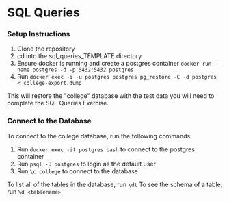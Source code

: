 # SQL Queries

### Setup Instructions
1. Clone the repository
2. cd into the sql_queries_TEMPLATE directory
3. Ensure docker is running and create a postgres container `docker run --name postgres -d -p 5432:5432 postgres`
4. Run `docker exec -i -u postgres postgres pg_restore -C -d postgres < college-export.dump`

This will restore the "college" database with the test data you will need to complete the SQL Queries Exercise.

### Connect to the Database
To connect to the college database, run the following commands:
1. Run `docker exec -it postgres bash` to connect to the postgres container
2. Run `psql -U postgres` to login as the default user
3. Run `\c college` to connect to the database

To list all of the tables in the database, run `\dt`
To see the schema of a table, run `\d <tablename>`
